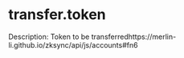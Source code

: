 # transfer.token

Description: Token to be transferredhttps://merlin-li.github.io/zksync/api/js/accounts#fn6